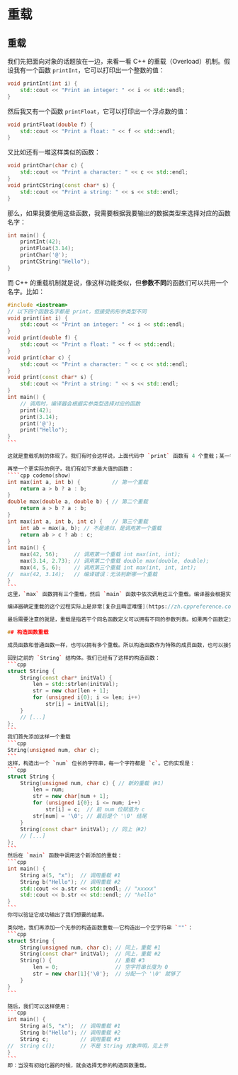 # 重载

## 重载

我们先把面向对象的话题放在一边，来看一看 C++ 的重载（Overload）机制。假设我有一个函数 `printInt`，它可以打印出一个整数的值：
```cpp
void printInt(int i) {
    std::cout << "Print an integer: " << i << std::endl;
}
```
然后我又有一个函数 `printFloat`，它可以打印出一个浮点数的值：
```cpp
void printFloat(double f) {
    std::cout << "Print a float: " << f << std::endl;
}
```
又比如还有一堆这样类似的函数：
```cpp
void printChar(char c) {
    std::cout << "Print a character: " << c << std::endl;
}
void printCString(const char* s) {
    std::cout << "Print a string: " << s << std::endl;
}
```
那么，如果我要使用这些函数，我需要根据我要输出的数据类型来选择对应的函数名字：
```cpp
int main() {
    printInt(42);
    printFloat(3.14);
    printChar('@');
    printCString("Hello");
}
```
而 C++ 的重载机制就是说，像这样功能类似，但**参数不同**的函数们可以共用一个名字。比如：
````cpp codemo(show)
#include <iostream>
// 以下四个函数名字都是 print，但接受的形参类型不同
void print(int i) {
    std::cout << "Print an integer: " << i << std::endl;
}
void print(double f) {
    std::cout << "Print a float: " << f << std::endl;
}
void print(char c) {
    std::cout << "Print a character: " << c << std::endl;
}
void print(const char* s) {
    std::cout << "Print a string: " << s << std::endl;
}
int main() {
    // 调用时，编译器会根据实参类型选择对应的函数
    print(42);
    print(3.14);
    print('@');
    print("Hello");
}
```

这就是重载机制的体现了。我们有时会这样说，上面代码中 `print` 函数有 4 个重载；某一行函数调用语句调用了第几个重载。

再举一个更实际的例子。我们有如下求最大值的函数：
````cpp codemo(show)
int max(int a, int b) {          // 第一个重载
    return a > b ? a : b;
}
double max(double a, double b) { // 第二个重载
    return a > b ? a : b;
}
int max(int a, int b, int c) {   // 第三个重载
    int ab = max(a, b); // 不是递归，是调用第一个重载
    return ab > c ? ab : c;
}
int main() {
    max(42, 56);     // 调用第一个重载 int max(int, int);
    max(3.14, 2.73); // 调用第二个重载 double max(double, double);
    max(4, 5, 6);    // 调用第三个重载 int max(int, int, int);
//  max(42, 3.14);   // 编译错误：无法判断哪一个重载
}
```
这里，`max` 函数拥有三个重载，然后 `main` 函数中依次调用这三个重载。编译器会根据实参的类型和个数来判断应该调用哪一个重载。但第 15 行的调用会导致编译错误，因为实参列表 `(42, 3.14)` 有歧义：它到底对应 `(int, int)` 这个重载，还是 `(double, double)` 呢？在这种情形下，编译器在会采用隐式转换更“少”的方案。然而此时两个重载都需要一次隐式转换，它们是等同的。这时，编译器就会给出一个错误，告诉说 `max(42, 3.14);` 这条语句有歧义。

编译器确定重载的这个过程实际上是非常[复杂且晦涩难懂](https://zh.cppreference.com/w/cpp/language/overload_resolution)的。因此我们并不建议在函数调用语句时发生隐式转换。

最后需要注意的就是，重载是指若干个同名函数定义可以拥有不同的参数列表。如果两个函数定义只有返回值类型不同，而形参列表却一样，那显然编译器不可能通过实参类型来判断调用哪一个重载。

## 构造函数重载

成员函数和普通函数一样，也可以拥有多个重载。所以构造函数作为特殊的成员函数，也可以接受多个重载。

回到之前的 `String` 结构体。我们已经有了这样的构造函数：
```cpp
struct String {
    String(const char* initVal) {
        len = std::strlen(initVal);
        str = new char[len + 1];
        for (unsigned i{0}; i <= len; i++)
            str[i] = initVal[i];
    }
    // [...]
};
```
我们首先添加这样一个重载
```cpp
String(unsigned num, char c);
```
这样，构造出一个 `num` 位长的字符串，每一个字符都是 `c`。它的实现是：
```cpp
struct String {
    String(unsigned num, char c) { // 新的重载（#1）
        len = num;
        str = new char[num + 1];
        for (unsigned i{0}; i <= num; i++)
            str[i] = c;  // 前 num 位赋值为 c
        str[num] = '\0'; // 最后是个 '\0' 结尾
    }
    String(const char* initVal); // 同上（#2）
    // [...]
};
```
然后在 `main` 函数中调用这个新添加的重载：
```cpp
int main() {
    String a(5, "x");  // 调用重载 #1
    String b("Hello"); // 调用重载 #2
    std::cout << a.str << std::endl; // "xxxxx"
    std::cout << b.str << std::endl; // "hello"
}
```
你可以验证它成功输出了我们想要的结果。

类似地，我们再添加一个无参的构造函数重载——它构造出一个空字符串 `""`：
```cpp
struct String {
    String(unsigned num, char c); // 同上，重载 #1
    String(const char* initVal);  // 同上，重载 #2
    String() {                    // 重载 #3
        len = 0;                  // 空字符串长度为 0
        str = new char[1]{'\0'};  // 分配一个 '\0' 就够了
    }
}
```

随后，我们可以这样使用：
```cpp
int main() {
    String a(5, "x");  // 调用重载 #1
    String b("Hello"); // 调用重载 #2
    String c;          // 调用重载 #3
//  String c();        // 不是 String 对象声明，见上节
}
```
即：当没有初始化器的时候，就会选择无参的构造函数重载。
